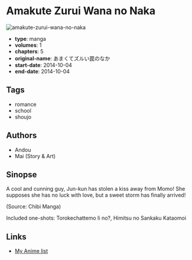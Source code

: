 # Amakute Zurui Wana no Naka

![amakute-zurui-wana-no-naka](https://cdn.myanimelist.net/images/manga/2/169396.jpg)

-   **type**: manga
-   **volumes**: 1
-   **chapters**: 5
-   **original-name**: あまくてズルい罠のなか
-   **start-date**: 2014-10-04
-   **end-date**: 2014-10-04

## Tags

-   romance
-   school
-   shoujo

## Authors

-   Andou
-   Mai (Story & Art)

## Sinopse

A cool and cunning guy, Jun-kun has stolen a kiss away from Momo! She supposes she has no luck with love, but a sweet storm has finally arrived!

(Source: Chibi Manga)

Included one-shots: Torokechattemo Ii no?, Himitsu no Sankaku Kataomoi

## Links

-   [My Anime list](https://myanimelist.net/manga/83739/Amakute_Zurui_Wana_no_Naka)
